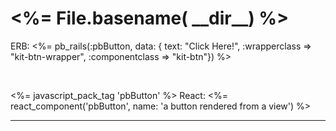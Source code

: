 <h1><%= File.basename( __dir__) %></h1>

ERB: <%= pb_rails(:pbButton, data: { text: "Click Here!", :wrapperclass => "kit-btn-wrapper", :componentclass => "kit-btn"}) %>

<br>

<%= javascript_pack_tag 'pbButton' %>
React: <%= react_component('pbButton', name: 'a button rendered from a view') %>

<hr>

